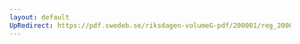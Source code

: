 ```yaml
---
layout: default
UpRedirect: https://pdf.swedeb.se/riksdagen-volumeG-pdf/200001/reg_200001/reg_200001_0077.pdf
---
```

